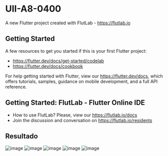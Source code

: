# UII-A8-0400

A new Flutter project created with FlutLab - https://flutlab.io

## Getting Started

A few resources to get you started if this is your first Flutter project:

- https://flutter.dev/docs/get-started/codelab
- https://flutter.dev/docs/cookbook

For help getting started with Flutter, view our
https://flutter.dev/docs, which offers tutorials,
samples, guidance on mobile development, and a full API reference.

## Getting Started: FlutLab - Flutter Online IDE

- How to use FlutLab? Please, view our https://flutlab.io/docs
- Join the discussion and conversation on https://flutlab.io/residents
## Resultado
![image](https://github.com/VegaTapiaGemaKarina/UII-Act8-Drawer/assets/144732543/40889504-5597-407d-b3bb-a3844d9b7c4f)
![image](https://github.com/VegaTapiaGemaKarina/UII-Act8-Drawer/assets/144732543/c678c8bd-c0f3-43f9-8a5c-a745b4384cbd)
![image](https://github.com/VegaTapiaGemaKarina/UII-Act8-Drawer/assets/144732543/e671e668-957d-4949-90c5-e67a94ef0db3)
![image](https://github.com/VegaTapiaGemaKarina/UII-Act8-Drawer/assets/144732543/499005a5-b287-409f-90d9-9e28d29563a8)
![image](https://github.com/VegaTapiaGemaKarina/UII-Act8-Drawer/assets/144732543/b6243cc2-ce64-4387-8176-8b6539e45ccc)



